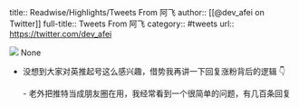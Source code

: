 title:: Readwise/Highlights/Tweets From 阿飞
author:: [[@dev_afei on Twitter]]
full-title:: Tweets From 阿飞
category:: #tweets
url:: https://twitter.com/dev_afei

![](https://pbs.twimg.com/profile_images/1710287885415690240/Ll8RHu-U.jpg)
None
- 没想到大家对英推起号这么感兴趣，借势我再讲一下回复涨粉背后的逻辑 👇
  
  \- 老外把推特当成朋友圈在用，我经常看到一个很简单的问题，有几百条回复